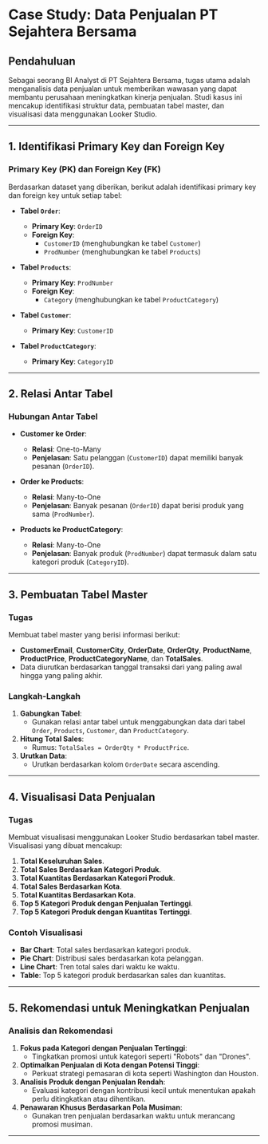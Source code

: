 # Case Study: Data Penjualan PT Sejahtera Bersama

## Pendahuluan
Sebagai seorang BI Analyst di PT Sejahtera Bersama, tugas utama adalah menganalisis data penjualan untuk memberikan wawasan yang dapat membantu perusahaan meningkatkan kinerja penjualan. Studi kasus ini mencakup identifikasi struktur data, pembuatan tabel master, dan visualisasi data menggunakan Looker Studio.

---

## 1. Identifikasi Primary Key dan Foreign Key
### Primary Key (PK) dan Foreign Key (FK)
Berdasarkan dataset yang diberikan, berikut adalah identifikasi primary key dan foreign key untuk setiap tabel:

- **Tabel `Order`**:
  - **Primary Key**: `OrderID`
  - **Foreign Key**: 
    - `CustomerID` (menghubungkan ke tabel `Customer`)
    - `ProdNumber` (menghubungkan ke tabel `Products`)

- **Tabel `Products`**:
  - **Primary Key**: `ProdNumber`
  - **Foreign Key**: 
    - `Category` (menghubungkan ke tabel `ProductCategory`)

- **Tabel `Customer`**:
  - **Primary Key**: `CustomerID`

- **Tabel `ProductCategory`**:
  - **Primary Key**: `CategoryID`

---

## 2. Relasi Antar Tabel
### Hubungan Antar Tabel
- **Customer ke Order**:
  - **Relasi**: One-to-Many
  - **Penjelasan**: Satu pelanggan (`CustomerID`) dapat memiliki banyak pesanan (`OrderID`).

- **Order ke Products**:
  - **Relasi**: Many-to-One
  - **Penjelasan**: Banyak pesanan (`OrderID`) dapat berisi produk yang sama (`ProdNumber`).

- **Products ke ProductCategory**:
  - **Relasi**: Many-to-One
  - **Penjelasan**: Banyak produk (`ProdNumber`) dapat termasuk dalam satu kategori produk (`CategoryID`).

---

## 3. Pembuatan Tabel Master
### Tugas
Membuat tabel master yang berisi informasi berikut:
- **CustomerEmail**, **CustomerCity**, **OrderDate**, **OrderQty**, **ProductName**, **ProductPrice**, **ProductCategoryName**, dan **TotalSales**.
- Data diurutkan berdasarkan tanggal transaksi dari yang paling awal hingga yang paling akhir.

### Langkah-Langkah
1. **Gabungkan Tabel**:
   - Gunakan relasi antar tabel untuk menggabungkan data dari tabel `Order`, `Products`, `Customer`, dan `ProductCategory`.
2. **Hitung Total Sales**:
   - Rumus: `TotalSales = OrderQty * ProductPrice`.
3. **Urutkan Data**:
   - Urutkan berdasarkan kolom `OrderDate` secara ascending.

---

## 4. Visualisasi Data Penjualan
### Tugas
Membuat visualisasi menggunakan Looker Studio berdasarkan tabel master. Visualisasi yang dibuat mencakup:
1. **Total Keseluruhan Sales**.
2. **Total Sales Berdasarkan Kategori Produk**.
3. **Total Kuantitas Berdasarkan Kategori Produk**.
4. **Total Sales Berdasarkan Kota**.
5. **Total Kuantitas Berdasarkan Kota**.
6. **Top 5 Kategori Produk dengan Penjualan Tertinggi**.
7. **Top 5 Kategori Produk dengan Kuantitas Tertinggi**.

### Contoh Visualisasi
- **Bar Chart**: Total sales berdasarkan kategori produk.
- **Pie Chart**: Distribusi sales berdasarkan kota pelanggan.
- **Line Chart**: Tren total sales dari waktu ke waktu.
- **Table**: Top 5 kategori produk berdasarkan sales dan kuantitas.

---

## 5. Rekomendasi untuk Meningkatkan Penjualan
### Analisis dan Rekomendasi
1. **Fokus pada Kategori dengan Penjualan Tertinggi**:
   - Tingkatkan promosi untuk kategori seperti "Robots" dan "Drones".
2. **Optimalkan Penjualan di Kota dengan Potensi Tinggi**:
   - Perkuat strategi pemasaran di kota seperti Washington dan Houston.
3. **Analisis Produk dengan Penjualan Rendah**:
   - Evaluasi kategori dengan kontribusi kecil untuk menentukan apakah perlu ditingkatkan atau dihentikan.
4. **Penawaran Khusus Berdasarkan Pola Musiman**:
   - Gunakan tren penjualan berdasarkan waktu untuk merancang promosi musiman.

---
